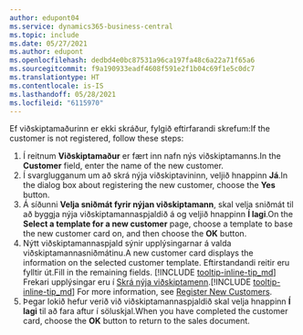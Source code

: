 ```yaml
---
author: edupont04
ms.service: dynamics365-business-central
ms.topic: include
ms.date: 05/27/2021
ms.author: edupont
ms.openlocfilehash: dedbd4e0bc87531a96ca197fa48c6a22a71f65a6
ms.sourcegitcommit: f9a190933eadf4608f591e2f1b04c69f1e5c0dc7
ms.translationtype: HT
ms.contentlocale: is-IS
ms.lasthandoff: 05/28/2021
ms.locfileid: "6115970"
---
```

<span data-ttu-id="2262b-101">Ef viðskiptamaðurinn er ekki skráður, fylgið eftirfarandi skrefum:</span><span class="sxs-lookup"><span data-stu-id="2262b-101">If the customer is not registered, follow these steps:</span></span>

1. <span data-ttu-id="2262b-102">Í reitnum **Viðskiptamaður** er fært inn nafn nýs viðskiptamanns.</span><span class="sxs-lookup"><span data-stu-id="2262b-102">In the **Customer** field, enter the name of the new customer.</span></span>
2. <span data-ttu-id="2262b-103">Í svarglugganum um að skrá nýja viðskiptavininn, veljið hnappinn **Já**.</span><span class="sxs-lookup"><span data-stu-id="2262b-103">In the dialog box about registering the new customer, choose the **Yes** button.</span></span>
3. <span data-ttu-id="2262b-104">Á síðunni **Velja sniðmát fyrir nýjan viðskiptamann**, skal velja sniðmát til að byggja nýja viðskiptamannaspjaldið á og veljið hnappinn **Í lagi**.</span><span class="sxs-lookup"><span data-stu-id="2262b-104">On the **Select a template for a new customer** page, choose a template to base the new customer card on, and then choose the **OK** button.</span></span>
4. <span data-ttu-id="2262b-105">Nýtt viðskiptamannaspjald sýnir upplýsingarnar á valda viðskiptamannasniðmátinu.</span><span class="sxs-lookup"><span data-stu-id="2262b-105">A new customer card displays the information on the selected customer template.</span></span> <span data-ttu-id="2262b-106">Eftirstandandi reitir eru fylltir út.</span><span class="sxs-lookup"><span data-stu-id="2262b-106">Fill in the remaining fields.</span></span> <span data-ttu-id="2262b-107">[!INCLUDE [tooltip-inline-tip_md](tooltip-inline-tip_md.md)] Frekari upplýsingar eru í [Skrá nýja viðskiptamenn](../sales-how-register-new-customers.md).</span><span class="sxs-lookup"><span data-stu-id="2262b-107">[!INCLUDE [tooltip-inline-tip_md](tooltip-inline-tip_md.md)] For more information, see [Register New Customers](../sales-how-register-new-customers.md).</span></span>  
5. <span data-ttu-id="2262b-108">Þegar lokið hefur verið við viðskiptamannaspjaldið skal velja hnappinn **Í lagi** til að fara aftur í söluskjal.</span><span class="sxs-lookup"><span data-stu-id="2262b-108">When you have completed the customer card, choose the **OK** button to return to the sales document.</span></span>
